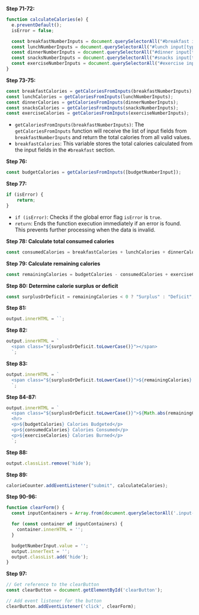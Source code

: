 
**Step 71-72:**
```javascript
function calculateCalories(e) {
  e.preventDefault();
  isError = false;

  const breakfastNumberInputs = document.querySelectorAll("#breakfast input[type='number']");
  const lunchNumberInputs = document.querySelectorAll("#lunch input[type='number']");
  const dinnerNumberInputs = document.querySelectorAll("#dinner input[type='number']");
  const snacksNumberInputs = document.querySelectorAll("#snacks input[type='number']");
  const exerciseNumberInputs = document.querySelectorAll("#exercise input[type='number']");
}
```

**Step 73-75:**
```javascript
const breakfastCalories = getCaloriesFromInputs(breakfastNumberInputs);
const lunchCalories = getCaloriesFromInputs(lunchNumberInputs);
const dinnerCalories = getCaloriesFromInputs(dinnerNumberInputs);
const snacksCalories = getCaloriesFromInputs(snacksNumberInputs);
const exerciseCalories = getCaloriesFromInputs(exerciseNumberInputs);
```
- `getCaloriesFromInputs(breakfastNumberInputs)`: The `getCaloriesFromInputs` function will receive the list of input fields from `breakfastNumberInputs` and return the total calories from all valid values.
- `breakfastCalories`: This variable stores the total calories calculated from the input fields in the `#breakfast` section.

**Step 76:**
```javascript
const budgetCalories = getCaloriesFromInputs([budgetNumberInput]);
```

**Step 77:**
```javascript
if (isError) {
    return;
}
```
- `if (isError)`: Checks if the global error flag `isError` is `true`.
- `return`: Ends the function execution immediately if an error is found. This prevents further processing when the data is invalid.

**Step 78: Calculate total consumed calories**
```javascript
const consumedCalories = breakfastCalories + lunchCalories + dinnerCalories + snacksCalories;
```

**Step 79: Calculate remaining calories**
```javascript
const remainingCalories = budgetCalories - consumedCalories + exerciseCalories;
```

**Step 80: Determine calorie surplus or deficit**
```javascript
const surplusOrDeficit = remainingCalories < 0 ? "Surplus" : "Deficit";
```

**Step 81:**
```javascript
output.innerHTML = ``;
```

**Step 82:**
```javascript
output.innerHTML = `
  <span class="${surplusOrDeficit.toLowerCase()}"></span>
  `;
```

**Step 83:**
```javascript
output.innerHTML = `
  <span class="${surplusOrDeficit.toLowerCase()}">${remainingCalories} Calorie ${surplusOrDeficit}</span>
  `;
```

**Step 84-87:**
```javascript
output.innerHTML = `
  <span class="${surplusOrDeficit.toLowerCase()}">${Math.abs(remainingCalories)} Calorie ${surplusOrDeficit}</span>
  <hr>
  <p>${budgetCalories} Calories Budgeted</p>
  <p>${consumedCalories} Calories Consumed</p>
  <p>${exerciseCalories} Calories Burned</p>
  `;
```

**Step 88:**
```javascript
output.classList.remove('hide');
```

**Step 89:**
```javascript
calorieCounter.addEventListener("submit", calculateCalories);
```

**Step 90-96:**
```javascript
function clearForm() {
  const inputContainers = Array.from(document.querySelectorAll('.input-container'));

  for (const container of inputContainers) {
    container.innerHTML = '';
  }

  budgetNumberInput.value = '';
  output.innerText = '';
  output.classList.add('hide');
}
```

**Step 97:**
```javascript
// Get reference to the clearButton
const clearButton = document.getElementById('clearButton');

// Add event listener for the button
clearButton.addEventListener('click', clearForm);
```